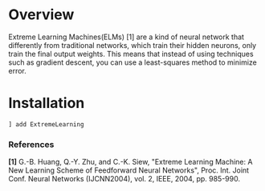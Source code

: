 

# Overview


Extreme Learning Machines(ELMs) [1] are a kind of neural network that differently from traditional networks, which train their hidden neurons, only train the final output weights. This means that instead of using techniques such as gradient descent, you can use a least-squares method to minimize error.

# Installation

```
] add ExtremeLearning
```




### References

**[1]** G.-B. Huang, Q.-Y. Zhu, and C.-K. Siew, "Extreme Learning Machine: A New Learning Scheme of Feedforward Neural
Networks", Proc. Int. Joint Conf.
Neural Networks (IJCNN2004), vol. 2,
IEEE, 2004, pp. 985-990.
